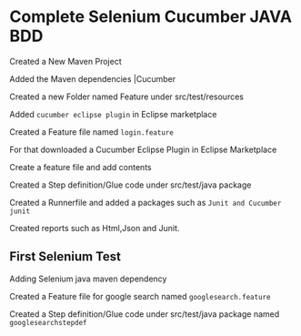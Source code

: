 # Complete Selenium Cucumber JAVA BDD

Created a New Maven Project

Added the Maven dependencies |Cucumber

Created a new Folder named Feature under src/test/resources

Added ```cucumber eclipse plugin``` in Eclipse marketplace

Created a Feature file named ```login.feature``` 

For that downloaded a Cucumber Eclipse Plugin in Eclipse Marketplace

Create a feature file and add contents

Created a Step definition/Glue code under src/test/java package

Created a Runnerfile and added a packages such as ```Junit and Cucumber junit```

Created reports such as Html,Json and Junit.

## First Selenium Test ##

Adding Selenium java maven dependency

Created a Feature file for google search named ```googlesearch.feature```

Created a Step definition/Glue code under src/test/java package named ```googlesearchstepdef```
